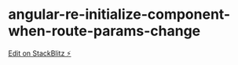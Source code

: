 # angular-re-initialize-component-when-route-params-change

[Edit on StackBlitz ⚡️](https://stackblitz.com/edit/angular-re-initialize-component-when-route-params-change)